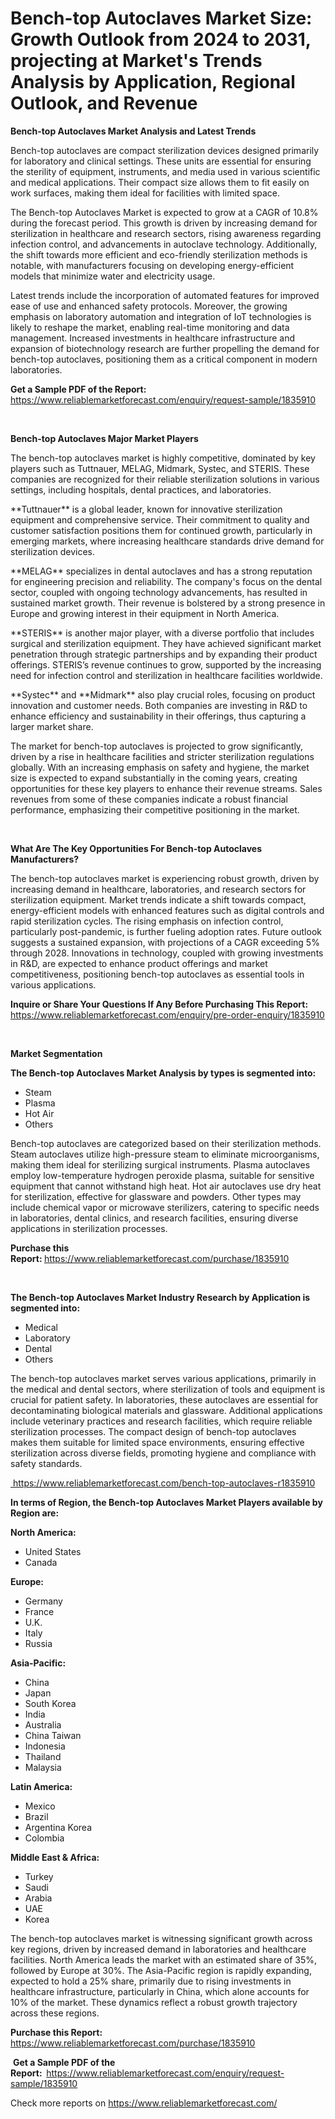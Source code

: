 <p><h1>Bench-top Autoclaves Market Size: Growth Outlook from 2024 to 2031, projecting at Market's Trends Analysis by Application, Regional Outlook, and Revenue</h1></p><p><strong>Bench-top Autoclaves Market Analysis and Latest Trends</strong></p>
<p><p>Bench-top autoclaves are compact sterilization devices designed primarily for laboratory and clinical settings. These units are essential for ensuring the sterility of equipment, instruments, and media used in various scientific and medical applications. Their compact size allows them to fit easily on work surfaces, making them ideal for facilities with limited space.</p><p>The Bench-top Autoclaves Market is expected to grow at a CAGR of 10.8% during the forecast period. This growth is driven by increasing demand for sterilization in healthcare and research sectors, rising awareness regarding infection control, and advancements in autoclave technology. Additionally, the shift towards more efficient and eco-friendly sterilization methods is notable, with manufacturers focusing on developing energy-efficient models that minimize water and electricity usage.</p><p>Latest trends include the incorporation of automated features for improved ease of use and enhanced safety protocols. Moreover, the growing emphasis on laboratory automation and integration of IoT technologies is likely to reshape the market, enabling real-time monitoring and data management. Increased investments in healthcare infrastructure and expansion of biotechnology research are further propelling the demand for bench-top autoclaves, positioning them as a critical component in modern laboratories.</p></p>
<p><strong>Get a Sample PDF of the Report:&nbsp;</strong> <a href="https://www.reliablemarketforecast.com/enquiry/request-sample/1835910?utm_campaign=1834&utm_medium=2&utm_source=Github&utm_content=ia&utm_term=31122024&utm_id=bench-top-autoclaves">https://www.reliablemarketforecast.com/enquiry/request-sample/1835910</a></p>
<p>&nbsp;</p>
<p><strong>Bench-top Autoclaves Major Market Players</strong></p>
<p><p>The bench-top autoclaves market is highly competitive, dominated by key players such as Tuttnauer, MELAG, Midmark, Systec, and STERIS. These companies are recognized for their reliable sterilization solutions in various settings, including hospitals, dental practices, and laboratories.</p><p>**Tuttnauer** is a global leader, known for innovative sterilization equipment and comprehensive service. Their commitment to quality and customer satisfaction positions them for continued growth, particularly in emerging markets, where increasing healthcare standards drive demand for sterilization devices.</p><p>**MELAG** specializes in dental autoclaves and has a strong reputation for engineering precision and reliability. The company's focus on the dental sector, coupled with ongoing technology advancements, has resulted in sustained market growth. Their revenue is bolstered by a strong presence in Europe and growing interest in their equipment in North America.</p><p>**STERIS** is another major player, with a diverse portfolio that includes surgical and sterilization equipment. They have achieved significant market penetration through strategic partnerships and by expanding their product offerings. STERIS’s revenue continues to grow, supported by the increasing need for infection control and sterilization in healthcare facilities worldwide.</p><p>**Systec** and **Midmark** also play crucial roles, focusing on product innovation and customer needs. Both companies are investing in R&D to enhance efficiency and sustainability in their offerings, thus capturing a larger market share.</p><p>The market for bench-top autoclaves is projected to grow significantly, driven by a rise in healthcare facilities and stricter sterilization regulations globally. With an increasing emphasis on safety and hygiene, the market size is expected to expand substantially in the coming years, creating opportunities for these key players to enhance their revenue streams. Sales revenues from some of these companies indicate a robust financial performance, emphasizing their competitive positioning in the market.</p></p>
<p>&nbsp;</p>
<p><strong>What Are The Key Opportunities For Bench-top Autoclaves Manufacturers?</strong></p>
<p><p>The bench-top autoclaves market is experiencing robust growth, driven by increasing demand in healthcare, laboratories, and research sectors for sterilization equipment. Market trends indicate a shift towards compact, energy-efficient models with enhanced features such as digital controls and rapid sterilization cycles. The rising emphasis on infection control, particularly post-pandemic, is further fueling adoption rates. Future outlook suggests a sustained expansion, with projections of a CAGR exceeding 5% through 2028. Innovations in technology, coupled with growing investments in R&D, are expected to enhance product offerings and market competitiveness, positioning bench-top autoclaves as essential tools in various applications.</p></p>
<p><strong>Inquire or Share Your Questions If Any Before Purchasing This Report:</strong> <a href="https://www.reliablemarketforecast.com/enquiry/pre-order-enquiry/1835910?utm_campaign=1834&utm_medium=2&utm_source=Github&utm_content=ia&utm_term=31122024&utm_id=bench-top-autoclaves">https://www.reliablemarketforecast.com/enquiry/pre-order-enquiry/1835910</a></p>
<p>&nbsp;</p>
<p><strong>Market Segmentation</strong></p>
<p><strong>The Bench-top Autoclaves Market Analysis by types is segmented into:</strong></p>
<p><ul><li>Steam</li><li>Plasma</li><li>Hot Air</li><li>Others</li></ul></p>
<p><p>Bench-top autoclaves are categorized based on their sterilization methods. Steam autoclaves utilize high-pressure steam to eliminate microorganisms, making them ideal for sterilizing surgical instruments. Plasma autoclaves employ low-temperature hydrogen peroxide plasma, suitable for sensitive equipment that cannot withstand high heat. Hot air autoclaves use dry heat for sterilization, effective for glassware and powders. Other types may include chemical vapor or microwave sterilizers, catering to specific needs in laboratories, dental clinics, and research facilities, ensuring diverse applications in sterilization processes.</p></p>
<p><strong>Purchase this Report:&nbsp;</strong><a href="https://www.reliablemarketforecast.com/purchase/1835910?utm_campaign=1834&utm_medium=2&utm_source=Github&utm_content=ia&utm_term=31122024&utm_id=bench-top-autoclaves">https://www.reliablemarketforecast.com/purchase/1835910</a></p>
<p>&nbsp;</p>
<p><strong>The Bench-top Autoclaves Market Industry Research by Application is segmented into:</strong></p>
<p><ul><li>Medical</li><li>Laboratory</li><li>Dental</li><li>Others</li></ul></p>
<p><p>The bench-top autoclaves market serves various applications, primarily in the medical and dental sectors, where sterilization of tools and equipment is crucial for patient safety. In laboratories, these autoclaves are essential for decontaminating biological materials and glassware. Additional applications include veterinary practices and research facilities, which require reliable sterilization processes. The compact design of bench-top autoclaves makes them suitable for limited space environments, ensuring effective sterilization across diverse fields, promoting hygiene and compliance with safety standards.</p></p>
<p><a href="https://www.reliablemarketforecast.com/bench-top-autoclaves-r1835910?utm_campaign=1834&utm_medium=2&utm_source=Github&utm_content=ia&utm_term=31122024&utm_id=bench-top-autoclaves">&nbsp;https://www.reliablemarketforecast.com/bench-top-autoclaves-r1835910</a></p>
<p><strong>In terms of Region, the Bench-top Autoclaves Market Players available by Region are:</strong></p>
<p>
    <p> <strong> North America: </strong>
        <ul>
            <li>United States</li>
            <li>Canada</li>
        </ul>
        </p> 
    <p> <strong> Europe: </strong>
        <ul>
            <li>Germany</li>
            <li>France</li>
            <li>U.K.</li>
            <li>Italy</li>
            <li>Russia</li>
        </ul>
        </p> 
    <p> <strong> Asia-Pacific: </strong>
        <ul>
            <li>China</li>
            <li>Japan</li>
            <li>South Korea</li>
            <li>India</li>
            <li>Australia</li>
            <li>China Taiwan</li>
            <li>Indonesia</li>
            <li>Thailand</li>
            <li>Malaysia</li>
        </ul>
        </p> 
    <p> <strong> Latin America: </strong>
        <ul>
            <li>Mexico</li>
            <li>Brazil</li>
            <li>Argentina Korea</li>
            <li>Colombia</li>
        </ul>
        </p> 
    <p> <strong> Middle East & Africa: </strong>
        <ul>
            <li>Turkey</li>
            <li>Saudi</li>
            <li>Arabia</li>
            <li>UAE</li>
            <li>Korea</li>
        </ul>
    </p>
    </p>
<p><p>The bench-top autoclaves market is witnessing significant growth across key regions, driven by increased demand in laboratories and healthcare facilities. North America leads the market with an estimated share of 35%, followed by Europe at 30%. The Asia-Pacific region is rapidly expanding, expected to hold a 25% share, primarily due to rising investments in healthcare infrastructure, particularly in China, which alone accounts for 10% of the market. These dynamics reflect a robust growth trajectory across these regions.</p></p>
<p><strong>Purchase this Report: </strong><a href="https://www.reliablemarketforecast.com/purchase/1835910?utm_campaign=1834&utm_medium=2&utm_source=Github&utm_content=ia&utm_term=31122024&utm_id=bench-top-autoclaves">https://www.reliablemarketforecast.com/purchase/1835910</a></p>
<p>&nbsp;<strong>Get a Sample PDF of the Report:&nbsp;&nbsp;</strong><a href="https://www.reliablemarketforecast.com/enquiry/request-sample/1835910?utm_campaign=1834&utm_medium=2&utm_source=Github&utm_content=ia&utm_term=31122024&utm_id=bench-top-autoclaves">https://www.reliablemarketforecast.com/enquiry/request-sample/1835910</a></p>
<p><strong></strong></p>
<p>Check more reports on <a href="https://www.reliablemarketforecast.com/?utm_campaign=1834&utm_medium=2&utm_source=Github&utm_content=ia&utm_term=31122024&utm_id=bench-top-autoclaves">https://www.reliablemarketforecast.com/</a></p>